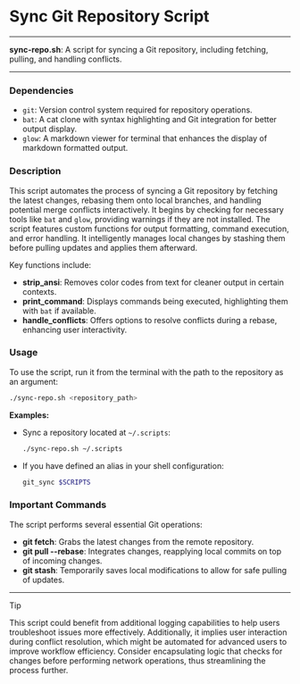 # Sync Git Repository Script

---

**sync-repo.sh**: A script for syncing a Git repository, including fetching, pulling, and handling conflicts.

---

### Dependencies

- `git`: Version control system required for repository operations.
- `bat`: A cat clone with syntax highlighting and Git integration for better output display.
- `glow`: A markdown viewer for terminal that enhances the display of markdown formatted output.

### Description

This script automates the process of syncing a Git repository by fetching the latest changes, rebasing them onto local branches, and handling potential merge conflicts interactively. It begins by checking for necessary tools like `bat` and `glow`, providing warnings if they are not installed. The script features custom functions for output formatting, command execution, and error handling. It intelligently manages local changes by stashing them before pulling updates and applies them afterward.

Key functions include:

- **strip_ansi**: Removes color codes from text for cleaner output in certain contexts.
- **print_command**: Displays commands being executed, highlighting them with `bat` if available.
- **handle_conflicts**: Offers options to resolve conflicts during a rebase, enhancing user interactivity.

### Usage

To use the script, run it from the terminal with the path to the repository as an argument:

```bash
./sync-repo.sh <repository_path>
```

**Examples:**

- Sync a repository located at `~/.scripts`:
    ```bash
    ./sync-repo.sh ~/.scripts
    ```
- If you have defined an alias in your shell configuration:
    ```bash
    git_sync $SCRIPTS
    ```

### Important Commands

The script performs several essential Git operations:
- **git fetch**: Grabs the latest changes from the remote repository.
- **git pull --rebase**: Integrates changes, reapplying local commits on top of incoming changes.
- **git stash**: Temporarily saves local modifications to allow for safe pulling of updates.

---

> [!TIP] 
> This script could benefit from additional logging capabilities to help users troubleshoot issues more effectively. Additionally, it implies user interaction during conflict resolution, which might be automated for advanced users to improve workflow efficiency. Consider encapsulating logic that checks for changes before performing network operations, thus streamlining the process further.
